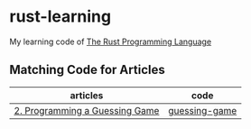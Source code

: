 # rust-learning

My learning code of [The Rust Programming Language](https://doc.rust-lang.org/book/title-page.html)

## Matching Code for Articles

| articles                                                                                             | code                             |
| ---------------------------------------------------------------------------------------------------- | -------------------------------- |
| [2. Programming a Guessing Game](https://doc.rust-lang.org/book/ch02-00-guessing-game-tutorial.html) | [guessing-game](/guessing-game/) |
